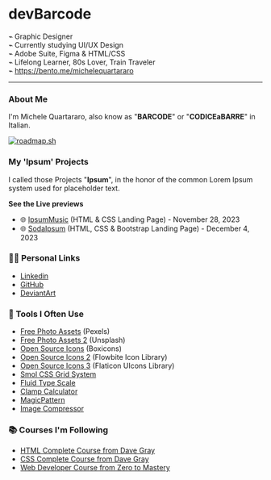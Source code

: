 # devBarcode

⌁ Graphic Designer \
⌁ Currently studying UI/UX Design \
⌁ Adobe Suite, Figma & HTML/CSS \
⌁ Lifelong Learner, 80s Lover, Train Traveler \
⌁ https://bento.me/michelequartararo 

---
### About Me
I'm Michele Quartararo, also know as "**BARCODE**" or "**CODICEaBARRE**" in Italian.

[![roadmap.sh](https://api.roadmap.sh/v1-badge/wide/6530351cb5d7a4eb01df1ee8?variant=dark)](https://roadmap.sh)

### My 'Ipsum' Projects
I called those Projects "**Ipsum**", in the honor of the common Lorem Ipsum system used for placeholder text.

**See the Live previews**
- 🌐 [IpsumMusic](https://devbarcode.github.io/ableton-about-page-frontend-pratice/) (HTML & CSS Landing Page) - November 28, 2023 
- 🌐 [SodaIpsum](https://github.com/devBarcode/sodaipsum-bootstrap-practice) (HTML, CSS & Bootstrap Landing Page) - December 4, 2023

### 👨‍💻 Personal Links

- [Linkedin](www.linkedin.com/in/michelequartararo)
- [GitHub](https://github.com/devBarcode)
- [DeviantArt](https://www.deviantart.com/michelequartararo)

### 🔨 Tools I Often Use

- [Free Photo Assets](https://www.pexels.com/) (Pexels)
- [Free Photo Assets 2](https://unsplash.com/) (Unsplash) 
- [Open Source Icons](https://boxicons.com/) (Boxicons)
- [Open Source Icons 2](https://flowbite.com/icons/) (Flowbite Icon Library)
- [Open Source Icons 3](https://www.flaticon.com/uicons/interface-icons) (Flaticon UIcons Library)
- [Smol CSS Grid System](https://smolcss.dev/#smol-breakout-grid)
- [Fluid Type Scale](https://www.fluid-type-scale.com/)
- [Clamp Calculator](https://utopia.fyi/clamp/calculator/)
- [MagicPattern](https://www.magicpattern.design/tools/css-backgrounds)
- [Image Compressor](https://compressor.io/)

### 📚 Courses I'm Following

- [HTML Complete Course from Dave Gray](https://www.youtube.com/watch?v=mJgBOIoGihA)
- [CSS Complete Course from Dave Gray](https://www.youtube.com/watch?v=n4R2E7O-Ngo)
- [Web Developer Course from Zero to Mastery](https://www.udemy.com/course/the-complete-web-developer-zero-to-mastery/)
